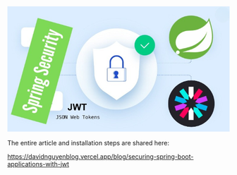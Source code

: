 ![Alt text](./cover-image.jpg 'a cover image')

The entire article and installation steps are shared here:

https://davidnguyenblog.vercel.app/blog/securing-spring-boot-applications-with-jwt

